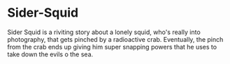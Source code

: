 # Sider-Squid

Sider Squid is a riviting story about a lonely squid, who's really into photography, that gets pinched by a radioactive crab. Eventually, the pinch from the crab ends up giving him super snapping powers that he uses to take down the evils o the sea.
